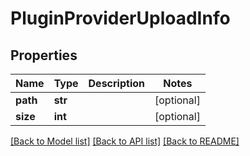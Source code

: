 # PluginProviderUploadInfo

## Properties
Name | Type | Description | Notes
------------ | ------------- | ------------- | -------------
**path** | **str** |  | [optional] 
**size** | **int** |  | [optional] 

[[Back to Model list]](../README.md#documentation-for-models) [[Back to API list]](../README.md#documentation-for-api-endpoints) [[Back to README]](../README.md)


